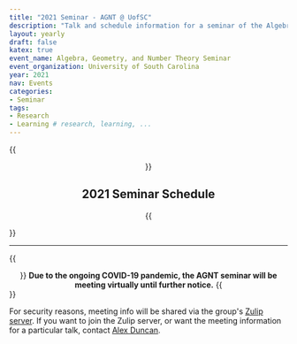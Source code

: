 ```yaml
---
title: "2021 Seminar - AGNT @ UofSC"
description: "Talk and schedule information for a seminar of the Algebra, Geometry, and Number Theory group at the Univesity of South Carolina"
layout: yearly
draft: false
katex: true
event_name: Algebra, Geometry, and Number Theory Seminar 
event_organization: University of South Carolina 
year: 2021 
nav: Events
categories:
- Seminar 
tags:
- Research 
- Learning # research, learning, ... 
---
```

{{<center>}}
## 2021 Seminar Schedule
{{</center>}}

--------------

{{<center>}}
**Due to the ongoing COVID-19 pandemic, the AGNT seminar will be meeting virtually until further notice.**
{{</center>}}

For security reasons, meeting info will be shared via the group's [Zulip server](https://scagnt.zulipchat.com). If you want to join the Zulip server, or want the meeting information for a particular talk, contact [Alex Duncan](mailto:duncan@math.sc.edu).